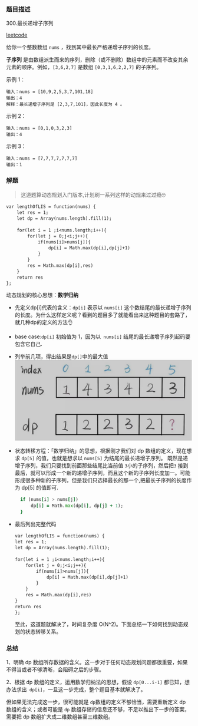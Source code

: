 ### 题目描述

300.最长递增子序列

[leetcode](https://leetcode-cn.com/problems/longest-increasing-subsequence/)

给你一个整数数组 ``nums`` ，找到其中最长严格递增子序列的长度。

**子序列** 是由数组派生而来的序列，删除（或不删除）数组中的元素而不改变其余元素的顺序。例如，``[3,6,2,7]`` 是数组 ``[0,3,1,6,2,2,7]`` 的子序列。

 
示例 1：
```
输入：nums = [10,9,2,5,3,7,101,18]
输出：4
解释：最长递增子序列是 [2,3,7,101]，因此长度为 4 。
```
示例 2：
```
输入：nums = [0,1,0,3,2,3]
输出：4
```
示例 3：
```
输入：nums = [7,7,7,7,7,7,7]
输出：1
```

### 解题
> 这道题算动态规划入门版本,计划刷一系列这样的动规来过过瘾🤓

```
var lengthOfLIS = function(nums) {
    let res = 1;
    let dp = Array(nums.length).fill(1);

    for(let i = 1 ;i<nums.length;i++){
        for(let j = 0;j<i;j++){
            if(nums[i]>nums[j]){
                dp[i] = Math.max(dp[i],dp[j]+1)
            }
        }
        res = Math.max(dp[i],res)
    }
    return res
};
```
动态规划的核心思想：**数学归纳**



- 先定义dp[i]代表的含义：``dp[i]`` 表示以 ``nums[i]`` 这个数结尾的最长递增子序列的长度。为什么这样定义呢？看到的题目多了就能看出来这种题目的套路了，就几种dp的定义的方法👌
- base case:``dp[i]`` 初始值为 1，因为以`` nums[i]`` 结尾的最长递增子序列起码要包含它自己.
- 列举前几项，得出结果是``dp[]``中的最大值
  ![dp](https://raw.githubusercontent.com/ZhaoSheng2000/imgBed/main/img/202203132125976.png)
- 状态转移方程：「数学归纳」的思想，根据刚才我们对 dp 数组的定义，现在想求 ``dp[5]`` 的值，也就是想求以 ``nums[5]`` 为结尾的最长递增子序列。 既然是递增子序列，我们只要找到前面那些结尾比当前值 ``3``小的子序列，然后把``3`` 接到最后，就可以形成一个新的递增子序列，而且这个新的子序列长度加一。可能形成很多种新的子序列，但是我们只选择最长的那一个,把最长子序列的长度作为 dp[5] 的值即可.
  ```for (int j = 0; j < i; j++) {
    if (nums[i] > nums[j]) 
        dp[i] = Math.max(dp[i], dp[j] + 1);
    }
    ```
- 最后列出完整代码
    ```
    var lengthOfLIS = function(nums) {
    let res = 1;
    let dp = Array(nums.length).fill(1);

    for(let i = 1 ;i<nums.length;i++){
        for(let j = 0;j<i;j++){
            if(nums[i]>nums[j]){
                dp[i] = Math.max(dp[i],dp[j]+1)
            }
        }
        res = Math.max(dp[i],res)
    }
    return res
    };  
    ```

    至此，这道题就解决了，时间复杂度 O(N^2)。下面总结一下如何找到动态规划的状态转移关系。
### 总结


1、明确 dp 数组所存数据的含义。这一步对于任何动态规划问题都很重要，如果不得当或者不够清晰，会阻碍之后的步骤。

2、根据 dp 数组的定义，运用数学归纳法的思想，假设 ``dp[0...i-1]`` 都已知，想办法求出`` dp[i]``，一旦这一步完成，整个题目基本就解决了。

但如果无法完成这一步，很可能就是 ``dp``数组的定义不够恰当，需要重新定义 dp 数组的含义；或者可能是 ``dp`` 数组存储的信息还不够，不足以推出下一步的答案，需要把 dp 数组扩大成二维数组甚至三维数组。